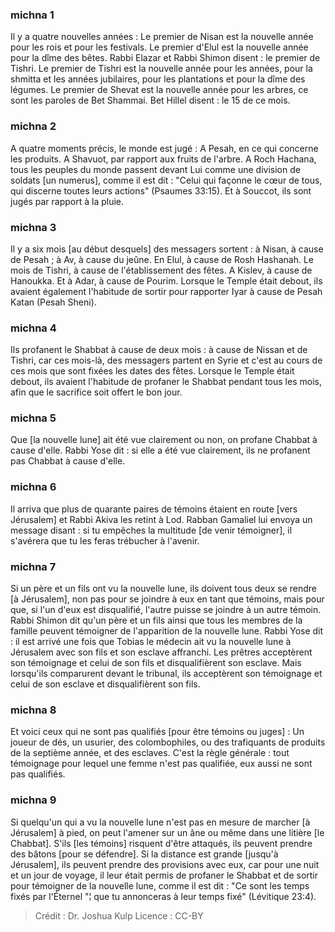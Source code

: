 
### michna 1
Il y a quatre nouvelles années : Le premier de Nisan est la nouvelle année pour les rois et pour les festivals. Le premier d'Elul est la nouvelle année pour la dîme des bêtes. Rabbi Elazar et Rabbi Shimon disent : le premier de Tishri. Le premier de Tishri est la nouvelle année pour les années, pour la shmitta et les années jubilaires, pour les plantations et pour la dîme des légumes. Le premier de Shevat est la nouvelle année pour les arbres, ce sont les paroles de Bet Shammai. Bet Hillel disent : le 15 de ce mois.

### michna 2
A quatre moments précis, le monde est jugé : A Pesah, en ce qui concerne les produits. A Shavuot, par rapport aux fruits de l'arbre. A Roch Hachana, tous les peuples du monde passent devant Lui comme une division de soldats [un numerus], comme il est dit : "Celui qui façonne le cœur de tous, qui discerne toutes leurs actions" (Psaumes 33:15). Et à Souccot, ils sont jugés par rapport à la pluie.

### michna 3
Il y a six mois [au début desquels] des messagers sortent : à Nisan, à cause de Pesah ; à Av, à cause du jeûne. En Elul, à cause de Rosh Hashanah. Le mois de Tishri, à cause de l'établissement des fêtes. A Kislev, à cause de Hanoukka. Et à Adar, à cause de Pourim. Lorsque le Temple était debout, ils avaient également l'habitude de sortir pour rapporter Iyar à cause de Pesah Katan (Pesah Sheni).

### michna 4
Ils profanent le Shabbat à cause de deux mois : à cause de Nissan et de Tishri, car ces mois-là, des messagers partent en Syrie et c'est au cours de ces mois que sont fixées les dates des fêtes. Lorsque le Temple était debout, ils avaient l'habitude de profaner le Shabbat pendant tous les mois, afin que le sacrifice soit offert le bon jour.

### michna 5
Que [la nouvelle lune] ait été vue clairement ou non, on profane Chabbat à cause d'elle. Rabbi Yose dit : si elle a été vue clairement, ils ne profanent pas Chabbat à cause d'elle.

### michna 6
Il arriva que plus de quarante paires de témoins étaient en route [vers Jérusalem] et Rabbi Akiva les retint à Lod. Rabban Gamaliel lui envoya un message disant : si tu empêches la multitude [de venir témoigner], il s'avérera que tu les feras trébucher à l'avenir.

### michna 7
Si un père et un fils ont vu la nouvelle lune, ils doivent tous deux se rendre [à Jérusalem], non pas pour se joindre à eux en tant que témoins, mais pour que, si l'un d'eux est disqualifié, l'autre puisse se joindre à un autre témoin. Rabbi Shimon dit qu'un père et un fils ainsi que tous les membres de la famille peuvent témoigner de l'apparition de la nouvelle lune. Rabbi Yose dit : il est arrivé une fois que Tobias le médecin ait vu la nouvelle lune à Jérusalem avec son fils et son esclave affranchi. Les prêtres acceptèrent son témoignage et celui de son fils et disqualifièrent son esclave. Mais lorsqu'ils comparurent devant le tribunal, ils acceptèrent son témoignage et celui de son esclave et disqualifièrent son fils.

### michna 8
Et voici ceux qui ne sont pas qualifiés [pour être témoins ou juges] : Un joueur de dés, un usurier, des colombophiles, ou des trafiquants de produits de la septième année, et des esclaves. C'est la règle générale : tout témoignage pour lequel une femme n'est pas qualifiée, eux aussi ne sont pas qualifiés.

### michna 9
Si quelqu'un qui a vu la nouvelle lune n'est pas en mesure de marcher [à Jérusalem] à pied, on peut l'amener sur un âne ou même dans une litière [le Chabbat]. S'ils [les témoins] risquent d'être attaqués, ils peuvent prendre des bâtons [pour se défendre]. Si la distance est grande [jusqu'à Jérusalem], ils peuvent prendre des provisions avec eux, car pour une nuit et un jour de voyage, il leur était permis de profaner le Shabbat et de sortir pour témoigner de la nouvelle lune, comme il est dit : "Ce sont les temps fixés par l'Éternel "¦ que tu annonceras à leur temps fixé" (Lévitique 23:4).

>Crédit : Dr. Joshua Kulp
>Licence : CC-BY